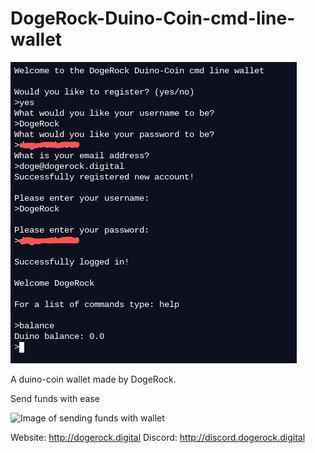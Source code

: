 # DogeRock-Duino-Coin-cmd-line-wallet

![Image of wallet](Wallet.png)

A duino-coin wallet made by DogeRock.

Send funds with ease

![Image of sending funds with wallet](https://media.discordapp.net/attachments/756665907098419261/759874919931969566/Screenshot_2020-09-27_at_16.30.12.png)

Website: http://dogerock.digital
Discord: http://discord.dogerock.digital
